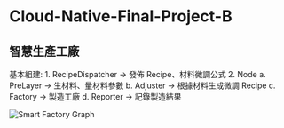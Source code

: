 # Cloud-Native-Final-Project-B

## 智慧生產工廠

基本組建:
    1. RecipeDispatcher -> 發佈 Recipe、材料微調公式
    2. Node
        a. PreLayer -> 生材料、量材料參數
        b. Adjuster -> 根據材料生成微調 Recipe
        c. Factory -> 製造工廠
        d. Reporter -> 記錄製造結果

![Smart Factory Graph](https://i.imgur.com/VyMXM3f.png)